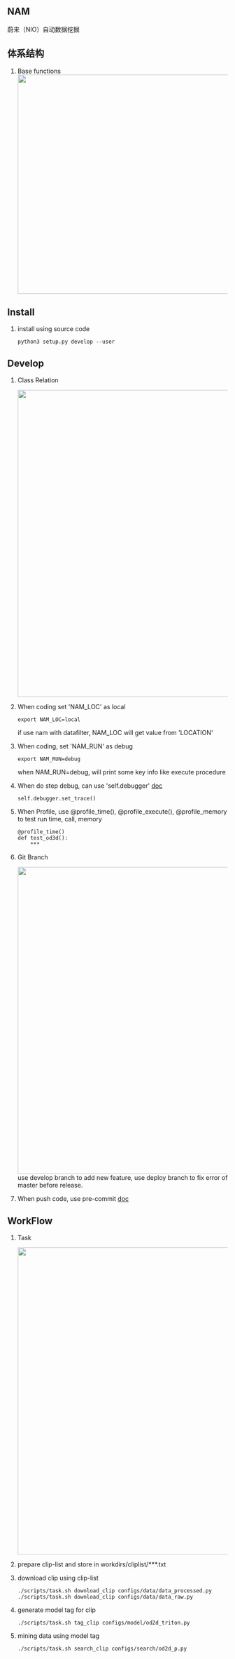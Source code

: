 ## NAM

蔚来（NIO）自动数据挖掘

## 体系结构
1. Base functions
    <div align="center">
    <img src="./doc/1.png" width="500" >
    </div>


## Install
1. install using source code
    ```shell
    python3 setup.py develop --user
    ```


## Develop
1. Class Relation
    <div align="center">
    <img src="./doc/2.png" width="700" >
    </div>

2. When coding set 'NAM_LOC' as local
    ```shell
    export NAM_LOC=local
    ```
    if use nam with datafilter, NAM_LOC will get value from 'LOCATION'

2. When coding, set 'NAM_RUN' as debug
    ```shell
    export NAM_RUN=debug
    ```
    when NAM_RUN=debug, will print some key info like execute procedure

3. When do step debug, can use 'self.debugger' [doc](https://docs.python.org/3.8/library/pdb.html)
    ```shell
    self.debugger.set_trace()
    ```

4. When Profile, use @profile_time(), @profile_execute(), @profile_memory to test run time, call, memory
    ```shell
    @profile_time()
    def test_od3d():
        ***
    ```
5. Git Branch 
    <div align="center">
    <img src="./doc/1.png" width="700">
    </div>
    use develop branch to add new feature, use deploy branch to fix error of master before release.

6. When push code, use pre-commit [doc](https://pre-commit.com/#install)


## WorkFlow
1. Task
    <div align="center">
    <img src="./doc/2.jpg" width="700" >
    </div>

2. prepare clip-list and store in workdirs/cliplist/***.txt 

3. download clip using clip-list

    ```shell
    ./scripts/task.sh download_clip configs/data/data_processed.py
    ./scripts/task.sh download_clip configs/data/data_raw.py
    ```

4. generate model tag for clip

    ```shell
    ./scripts/task.sh tag_clip configs/model/od2d_triton.py
    ```

5. mining data using model tag

    ```shell
    ./scripts/task.sh search_clip configs/search/od2d_p.py
    ```
